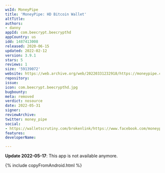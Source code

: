 ```yaml
---
wsId: MoneyPipe
title: 'MoneyPipe: HD Bitcoin Wallet'
altTitle: 
authors:
- danny
appId: com.beecrypt.beecrypthd
appCountry: us
idd: 1487413008
released: 2020-06-15
updated: 2022-02-12
version: 3.9.1
stars: 5
reviews: 1
size: '59139072'
website: https://web.archive.org/web/20220331232918/https://moneypipe.com/hd-wallet/
repository: 
issue: 
icon: com.beecrypt.beecrypthd.jpg
bugbounty: 
meta: removed
verdict: nosource
date: 2022-05-31
signer: 
reviewArchive: 
twitter: money_pipe
social:
- https://walletscrutiny.com/brokenlink/https://www.facebook.com/moneypipewallet
features: 
developerName: 

---
```


**Update 2022-05-17**: This app is not available anymore.

{% include copyFromAndroid.html %}
